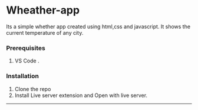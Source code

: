 # Wheather-app
Its a simple whether app created using html,css and javascript. It shows the current temperature of any city.

<!-- GETTING STARTED -->
### Prerequisites
1. VS Code .
### Installation
1. Clone the repo
2. Install Live server extension and Open with live server.

 ---


</pre>
</li>
